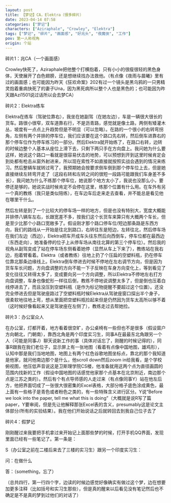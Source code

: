 ```yaml
---
layout: post
title: 【梦记】CA，Elektra（很多碎片）
date: 2023-04-14 07:58
categories: ["梦记"]
characters: ["Aziraphale", "Crowley", "Elektra"]
tags: ["梦记", "碎片", "画面感", "好兆头", "夜魔侠", "工作"]
pov: 第一人称视角
origin: 个站
---
```


碎片1：兆CA（一个画面感）

Crowley快死了，Aziraphale把他整个打横抱着，只有小小的很瘦很轻的黑色身体，天使展开了白色翅膀，还是想继续找办法救他。（有点像《夜雨与晨曦》里有过的画面感；也可能因为昨天《狂欢命案》202有过一个镜头是黑乌鸦的一只男精灵抱着重病快死了的妻子Una，因为黑死病所以整个人也是黑色的；也可能因为昨天跟Azi1501说过话所以会去梦CA）

碎片2：Elektra练车

Elektra在练车（驾驶位靠右），我坐在她副驾（在她左边），车是一辆很大很长的货车。路很小很窄，双车道靠右行，不是沥青路，感觉就是像土路，两侧有矮灌木丛，坡度有一点点上升趋势但是不明显（可以忽略）。在路的一个很小的右转弯拐角，左侧有两个并排的停车位，我们应该要在这个路口先右转，然后倒车进靠右的那个停车位作为停车练习的一部分。然后Elektra就开始练了，在路口右转，边转的时候边整个人基本从座位上滑下去，只剩下两只手在方向盘上。我问她为什么要这样，她说这个路口一看就是很容易伏击的地势，可以预想到开到这里时候肯定会到处都有枪击从窗外射进来，所以现在索性不如直接就按照实战会遇到的情况来练习。然后整辆车就转过弯了，我预期她会按要求倒车倒到那个停车位上去，但是她直接继续左转弯开走了（这段右转和左转之间的很短一段路可能跟我们车身差不多长），我问她为什么不练那个停车位，她说那个地方太小了，我说也没那么小，要停还是够的，她说实战时候肯定不会停在这里，练那个位置有什么用。在车外有另一个真的教练（我只是类似陪练），在车边车后走来走去查看，并不能总是看见他在哪里干什么。

然后左转是到了一个比较大的停车场一样的地方，但是也没有特别大，宽度大概能并排停八辆车左右，长跟宽差不多，按我们这个长货车来算只有大概两个车长，但是至少比那个小路口宽敞多了。假设刚才那个路口停车位/短边那条路是东西方向，我们的路线从一开始是往北到路口，右转往东是短边，左转往北，然后停车场在我们左边（西边），Elektra把车开成车头往东然后向西倒车，停车位都在最西边（东西走向），她准备停的位子上从停车场从南往北算的第三个停车位）。然后我的视角从副驾变成了站在停车场东侧看着她停（显然从车上下来了），教练站在我右边，抱着臂看着。Elektra（或者教练）往地上扔了个压扁的空塑料瓶，扔在停车位靠北那条边缘线上。Elektra倒车停进去时候不停地在左右调节方向，但是因为货车车长问题，方向盘调整的方向不能一下子反映在车身方向变化上，等到看见了变化往往又转得太多了，变成要向另一个方向调整，所以Elektra不停地左右打方向盘调整，车身也像蛇形一样往后倒，教练不停地说调整太多了，但是倒也压着白线停进去了，而且没压到空塑料瓶（是作为标记物提醒不要超过这个位置）。还没完全停进去但是驾驶座路过了空塑料瓶时候Elektra从驾驶座窗口探出半个身子，很柔软地往地上弯，想从里面把空塑料瓶捡起来但是仍然因为货车太高所以够不着（这时候好像看起来又是驾驶座在左侧了），教练走过去帮她捡。

碎片3：办公室众人

在办公室，灯都开着，地方看着很空旷，办公桌椅有一些但也不是很多（假设窗户方向朝北，门朝南），靠西北角是两个印度实习生，同事A在最最东北角跟另一个人（可能是同事J）聊天说新工作的事（具体对话忘了，刚醒的时候记得的），同事R跟我在我们老位子，显示屏上有一张地图（看着有点像中国地图，雄鸡形），认知中那是我们当地地图，地图上有两个红色谷歌地图坐标点，靠北的那个我知道是他家，就问他南边那个是什么，他scroll down然后zoom in给我看，是个学校俯视图，他压低声音说这是卫斯理学院CS楼，他准备就用这两个点为直径画圆的范围内找新的工作（假设中国地图的话感觉他家那个点基本在北京附近，南边那个点是江苏之类的）。然后有个有点导师感的人走过来（有点像同事Y）站在他左后方，他把界面切成了一张很大很密集的Excel表格，大部分格子底色涂成黄色，最上面有一些格子是青色或者粉色之类的，有一些特殊含义进行区分。Y说“Before we look into the paper, tell me what this is doing”（大概就是说R写了篇paper，Y要审阅，但是先让他解释那张Excel表的含义，presumably这是论文主体部分/所有的实验结果）。我在他们开始说话之后就转回去到我自己位子去了

碎片4：假梦记

刚刚醒过来我要把手机拿过来开始记上面那些梦的时候，打开手机QQ界面，发现里面已经有一些笔记了。第一条是：

S（办公室之前在二楼后来去了三楼的实习生）跟另一个印度实习生：

问：在做什么

答：（something，忘了）

（总共四行，第一行四个字，边读的时候边感觉好像确实有做过这个梦，边在想要加更多注释（比如括号和实习生那些），但是真的醒来以后看见没有笔记然后也不确定是不是真的梦到过他们的对话了）
